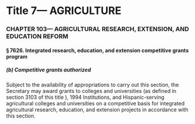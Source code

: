
# Title 7— AGRICULTURE
### CHAPTER 103— AGRICULTURAL RESEARCH, EXTENSION, AND EDUCATION REFORM
#### § 7626. Integrated research, education, and extension competitive grants program
##### (b) Competitive grants authorized

Subject to the availability of appropriations to carry out this section, the Secretary may award grants to colleges and universities (as defined in section 3103 of this title ), 1994 Institutions, and Hispanic-serving agricultural colleges and universities on a competitive basis for integrated agricultural research, education, and extension projects in accordance with this section.

